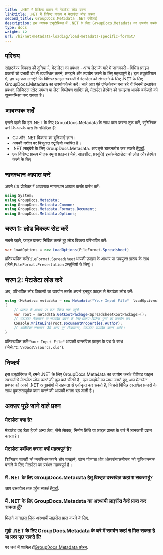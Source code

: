 ```yaml
---
title: .NET में विशिष्ट प्रारूप से मेटाडेटा लोड करना
linktitle: .NET में विशिष्ट प्रारूप से मेटाडेटा लोड करना
second_title: GroupDocs.Metadata .NET एपीआई
description: इस व्यापक ट्यूटोरियल में .NET के लिए GroupDocs.Metadata का उपयोग करके विशिष्ट फ़ाइल स्वरूपों से मेटाडेटा लोड करना सीखें।
type: docs
weight: 12
url: /hi/net/metadata-loading/load-metadata-specific-format/
---
```

## परिचय
सॉफ़्टवेयर विकास की दुनिया में, मेटाडेटा का प्रबंधन - अन्य डेटा के बारे में जानकारी - विभिन्न फ़ाइल प्रकारों को प्रभावी ढंग से व्यवस्थित करने, समझने और उपयोग करने के लिए महत्वपूर्ण है। इस ट्यूटोरियल में, हम यह पता लगाएंगे कि विशिष्ट फ़ाइल स्वरूपों में मेटाडेटा को संभालने के लिए .NET के लिए GroupDocs.Metadata का उपयोग कैसे करें। चाहे आप ऐसे एप्लिकेशन बना रहे हों जिनमें दस्तावेज़ प्रबंधन, डिजिटल एसेट प्रबंधन या डेटा विश्लेषण शामिल हो, मेटाडेटा हेरफेर को समझना आपके वर्कफ़्लो को सुव्यवस्थित कर सकता है।
## आवश्यक शर्तें
इससे पहले कि हम .NET के लिए GroupDocs.Metadata के साथ काम करना शुरू करें, सुनिश्चित करें कि आपके पास निम्नलिखित हैं:
- C# और .NET विकास का बुनियादी ज्ञान।
- आपकी मशीन पर विज़ुअल स्टूडियो स्थापित है।
-  .NET लाइब्रेरी के लिए GroupDocs.Metadata. आप इसे डाउनलोड कर सकते हैं[यहाँ](https://releases.groupdocs.com/metadata/net/).
- एक विशिष्ट प्रारूप में एक नमूना फ़ाइल (जैसे, स्प्रेडशीट, प्रस्तुति) इसके मेटाडेटा को लोड और हेरफेर करने के लिए।

## नामस्थान आयात करें
अपने C# प्रोजेक्ट में आवश्यक नामस्थान आयात करके प्रारंभ करें:
```csharp
using System;
using GroupDocs.Metadata;
using GroupDocs.Metadata.Common;
using GroupDocs.Metadata.Formats.Document;
using GroupDocs.Metadata.Options;
```

## चरण 1: लोड विकल्प सेट करें
सबसे पहले, फ़ाइल प्रारूप निर्दिष्ट करते हुए लोड विकल्प परिभाषित करें:
```csharp
var loadOptions = new LoadOptions(FileFormat.Spreadsheet);
```
 प्रतिस्थापित करें`FileFormat.Spreadsheet`आपकी फ़ाइल के आधार पर उपयुक्त प्रारूप के साथ (जैसे,`FileFormat.Presentation` प्रस्तुतियों के लिए)।
## चरण 2: मेटाडेटा लोड करें
अब, परिभाषित लोड विकल्पों का उपयोग करके अपनी इनपुट फ़ाइल से मेटाडेटा लोड करें:
```csharp
using (Metadata metadata = new Metadata("Your Input File", loadOptions))
{
    // प्रारूप के आधार पर रूट पैकेज तक पहुंचें
    var root = metadata.GetRootPackage<SpreadsheetRootPackage>();
    // मेटाडेटा निकालने या संपादित करने के लिए प्रारूप-विशिष्ट गुणों का उपयोग करें
    Console.WriteLine(root.DocumentProperties.Author);
    // अतिरिक्त संचालन जैसे अन्य गुण निकालना, मेटाडेटा संपादित करना आदि।
}
```
 प्रतिस्थापित करें`"Your Input File"` आपकी वास्तविक फ़ाइल के पथ के साथ (जैसे,`"C:\\Docs\\source.xls"`).

## निष्कर्ष
इस ट्यूटोरियल में, हमने .NET के लिए GroupDocs.Metadata का उपयोग करके विशिष्ट फ़ाइल स्वरूपों से मेटाडेटा लोड करने की मूल बातें सीखी हैं। इस लाइब्रेरी का लाभ उठाते हुए, आप मेटाडेटा प्रबंधन को अपने .NET अनुप्रयोगों में सहजता से एकीकृत कर सकते हैं, जिससे विभिन्न दस्तावेज़ प्रकारों के साथ कुशलतापूर्वक काम करने की आपकी क्षमता बढ़ जाती है।

## अक्सर पूछे जाने वाले प्रश्न
### मेटाडेटा क्या है?
मेटाडेटा वह डेटा है जो अन्य डेटा, जैसे लेखक, निर्माण तिथि या फ़ाइल प्रारूप के बारे में जानकारी प्रदान करता है।
### मेटाडेटा प्रबंधित करना क्यों महत्वपूर्ण है?
डिजिटल सामग्री को व्यवस्थित करने और समझने, खोज योग्यता और अंतरसंचालनीयता को सुविधाजनक बनाने के लिए मेटाडेटा का प्रबंधन महत्वपूर्ण है।
### मैं .NET के लिए GroupDocs.Metadata हेतु विस्तृत दस्तावेज़ कहां पा सकता हूं?
 आप दस्तावेज़ तक पहुँच सकते हैं[यहाँ](https://reference.groupdocs.com/metadata/net/).
### मैं .NET के लिए GroupDocs.Metadata का अस्थायी लाइसेंस कैसे प्राप्त कर सकता हूँ?
 मिलने जाना[इस लिंक](https://purchase.groupdocs.com/temporary-license/) अस्थायी लाइसेंस प्राप्त करने के लिए.
### मुझे .NET के लिए GroupDocs.Metadata के बारे में समर्थन कहां से मिल सकता है या प्रश्न पूछ सकते हैं?
 पर चर्चा में शामिल हों[GroupDocs.Metadata फ़ोरम](https://forum.groupdocs.com/c/metadata/14).